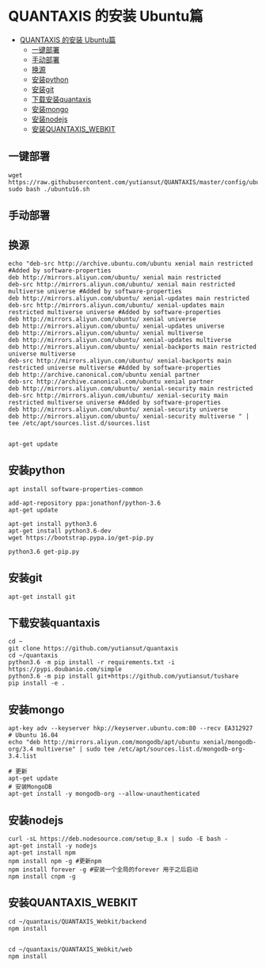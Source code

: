 # QUANTAXIS 的安装 Ubuntu篇
<!-- TOC -->

- [QUANTAXIS 的安装 Ubuntu篇](#quantaxis-的安装-ubuntu篇)
    - [一键部署](#一键部署)
    - [手动部署](#手动部署)
    - [换源](#换源)
    - [安装python](#安装python)
    - [安装git](#安装git)
    - [下载安装quantaxis](#下载安装quantaxis)
    - [安装mongo](#安装mongo)
    - [安装nodejs](#安装nodejs)
    - [安装QUANTAXIS_WEBKIT](#安装quantaxis_webkit)

<!-- /TOC -->


## 一键部署

```
wget https://raw.githubusercontent.com/yutiansut/QUANTAXIS/master/config/ubuntu16.sh
sudo bash ./ubuntu16.sh
```

## 手动部署

## 换源
```
echo "deb-src http://archive.ubuntu.com/ubuntu xenial main restricted #Added by software-properties
deb http://mirrors.aliyun.com/ubuntu/ xenial main restricted
deb-src http://mirrors.aliyun.com/ubuntu/ xenial main restricted multiverse universe #Added by software-properties
deb http://mirrors.aliyun.com/ubuntu/ xenial-updates main restricted
deb-src http://mirrors.aliyun.com/ubuntu/ xenial-updates main restricted multiverse universe #Added by software-properties
deb http://mirrors.aliyun.com/ubuntu/ xenial universe
deb http://mirrors.aliyun.com/ubuntu/ xenial-updates universe
deb http://mirrors.aliyun.com/ubuntu/ xenial multiverse
deb http://mirrors.aliyun.com/ubuntu/ xenial-updates multiverse
deb http://mirrors.aliyun.com/ubuntu/ xenial-backports main restricted universe multiverse
deb-src http://mirrors.aliyun.com/ubuntu/ xenial-backports main restricted universe multiverse #Added by software-properties
deb http://archive.canonical.com/ubuntu xenial partner
deb-src http://archive.canonical.com/ubuntu xenial partner
deb http://mirrors.aliyun.com/ubuntu/ xenial-security main restricted
deb-src http://mirrors.aliyun.com/ubuntu/ xenial-security main restricted multiverse universe #Added by software-properties
deb http://mirrors.aliyun.com/ubuntu/ xenial-security universe
deb http://mirrors.aliyun.com/ubuntu/ xenial-security multiverse " | tee /etc/apt/sources.list.d/sources.list  


apt-get update
```
## 安装python
```
apt install software-properties-common

add-apt-repository ppa:jonathonf/python-3.6
apt-get update

apt-get install python3.6
apt-get install python3.6-dev
wget https://bootstrap.pypa.io/get-pip.py

python3.6 get-pip.py
```

## 安装git

```
apt-get install git
```

## 下载安装quantaxis

```
cd ~
git clone https://github.com/yutiansut/quantaxis
cd ~/quantaxis
python3.6 -m pip install -r requirements.txt -i https://pypi.doubanio.com/simple
python3.6 -m pip install git+https://github.com/yutiansut/tushare
pip install -e .

```


## 安装mongo
```
apt-key adv --keyserver hkp://keyserver.ubuntu.com:80 --recv EA312927
# Ubuntu 16.04
echo "deb http://mirrors.aliyun.com/mongodb/apt/ubuntu xenial/mongodb-org/3.4 multiverse" | sudo tee /etc/apt/sources.list.d/mongodb-org-3.4.list

# 更新
apt-get update
# 安装MongoDB
apt-get install -y mongodb-org --allow-unauthenticated

```

## 安装nodejs

```
curl -sL https://deb.nodesource.com/setup_8.x | sudo -E bash -
apt-get install -y nodejs
apt-get install npm
npm install npm -g #更新npm
npm install forever -g #安装一个全局的forever 用于之后启动
npm install cnpm -g
```

## 安装QUANTAXIS_WEBKIT

```
cd ~/quantaxis/QUANTAXIS_Webkit/backend
npm install


cd ~/quantaxis/QUANTAXIS_Webkit/web
npm install

```
